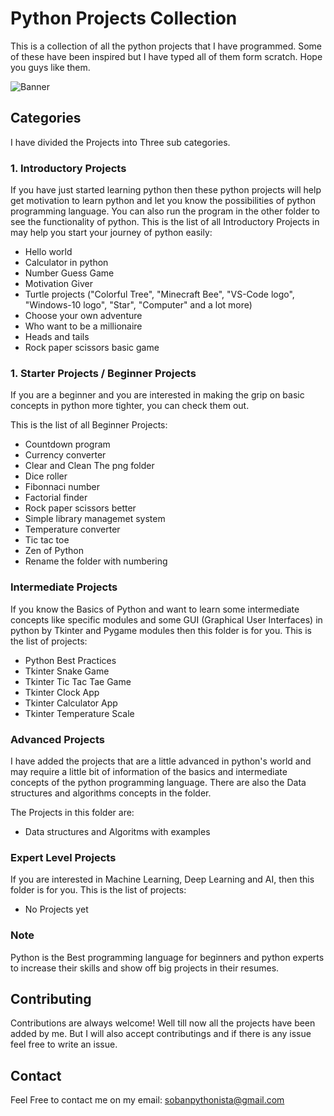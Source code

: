 # Python Projects Collection

This is a collection of all the python projects that I have programmed. Some of these have been inspired but I have typed all of them form scratch. Hope you guys like them.

![Banner](https://res.cloudinary.com/practicaldev/image/fetch/s--jPSX-ydn--/c_imagga_scale,f_auto,fl_progressive,h_900,q_auto,w_1600/https://dev-to-uploads.s3.amazonaws.com/i/tteuu4xw5tomxb7l0xjx.png)

## Categories

I have divided the Projects into Three sub categories.

### 1. Introductory Projects

If you have just started learning python then these python projects will help get motivation to learn python and let you know the possibilities of python programming language. You can also run the program in the other folder to see the functionality of python.
This is the list of all Introductory Projects in may help you start your journey of python easily:

- Hello world
- Calculator in python
- Number Guess Game
- Motivation Giver
- Turtle projects ("Colorful Tree", "Minecraft Bee", "VS-Code logo", "Windows-10 logo", "Star", "Computer" and a lot more)
- Choose your own adventure
- Who want to be a millionaire
- Heads and tails
- Rock paper scissors basic game

### 1. Starter Projects / Beginner Projects

If you are a beginner and you are interested in making the grip on basic concepts in python more tighter, you can check them out.

This is the list of all Beginner Projects:

- Countdown program
- Currency converter
- Clear and Clean The png folder
- Dice roller
- Fibonnaci number
- Factorial finder
- Rock paper scissors better
- Simple library managemet system
- Temperature converter
- Tic tac toe
- Zen of Python
- Rename the folder with numbering

### Intermediate Projects

If you know the Basics of Python and want to learn some intermediate concepts like specific modules and some GUI (Graphical User Interfaces) in python by Tkinter and Pygame modules then this folder is for you.
This is the list of projects:

- Python Best Practices
- Tkinter Snake Game
- Tkinter Tic Tac Tae Game
- Tkinter Clock App
- Tkinter Calculator App
- Tkinter Temperature Scale

### Advanced Projects

I have added the projects that are a little advanced in python's world and may require a little bit of information of the basics and intermediate concepts of the python programming language. There are also the Data structures and algorithms concepts in the folder.

The Projects in this folder are:

- Data structures and Algoritms with examples

### Expert Level Projects

If you are interested in Machine Learning, Deep Learning and AI, then this folder is for you.
This is the list of projects:

- No Projects yet

### Note

Python is the Best programming language for beginners and python experts to increase their skills and show off big projects in their resumes.

## Contributing

Contributions are always welcome!
Well till now all the projects have been added by me.
But I will also accept contributings and if there is any issue feel free to write an issue.

## Contact

Feel Free to contact me on my email: sobanpythonista@gmail.com
